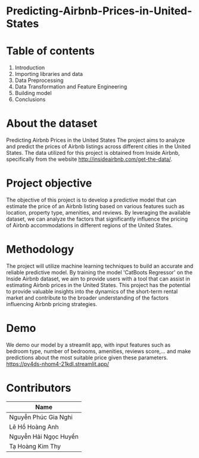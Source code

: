 # Predicting-Airbnb-Prices-in-United-States
# Table of contents
1. Introduction
2. Importing libraries and data
3. Data Preprocessing
4. Data Transformation and Feature Engineering
5. Building model
6. Conclusions

# About the dataset
Predicting Airbnb Prices in the United States The project aims to analyze and predict the prices of Airbnb listings across different cities in the United States. The data utilized for this project is obtained from Inside Airbnb, specifically from the website http://insideairbnb.com/get-the-data/.

# Project objective
The objective of this project is to develop a predictive model that can estimate the price of an Airbnb listing based on various features such as location, property type, amenities, and reviews. By leveraging the available dataset, we can analyze the factors that significantly influence the pricing of Airbnb accommodations in different regions of the United States.

# Methodology
The project will utilize machine learning techniques to build an accurate and reliable predictive model. By training the model 'CatBoots Regressor' on the Inside Airbnb dataset, we aim to provide users with a tool that can assist in estimating Airbnb prices in the United States. This project has the potential to provide valuable insights into the dynamics of the short-term rental market and contribute to the broader understanding of the factors influencing Airbnb pricing strategies.

# Demo
We demo our model by a streamlit app, with input features such as bedroom type, number of bedrooms, amenities, reviews score,... and make predictions about the most suitable price given these parameters.
https://py4ds-nhom4-21kdl.streamlit.app/

# Contributors
| Name | 
| -------- | 
| Nguyễn Phúc Gia Nghi   | 
| Lê Hồ Hoàng Anh   |
| Nguyễn Hải Ngọc Huyền   | 
| Tạ Hoàng Kim Thy   | 
